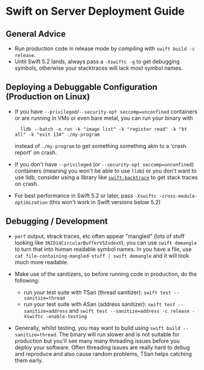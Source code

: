 # Swift on Server Deployment Guide


## General Advice

- Run production code in release mode by compiling with `swift build -c release`.
- Until Swift 5.2 lands, always pass a `-Xswiftc -g` to get debugging symbols, otherwise your stacktraces will lack most symbol names.

## Deploying a Debuggable Configuration (Production on Linux)

- If you have `--privileged`/`--security-opt seccomp=unconfined` containers or are running in VMs or even bare metal, you can run your binary with

        lldb --batch -o run -k "image list" -k "register read" -k "bt all" -k "exit 134" ./my-program

    instead of `./my-program` to get something something akin to a 'crash report' on crash.
- If you don't have `--privileged` (or `--security-opt seccomp=unconfined`) containers (meaning you won't be able to use `lldb`) or you don't want to use lldb, consider using a library like [`swift-backtrace`](https://github.com/swift-server/swift-backtrace) to get stack traces on crash.
- For best performance in Swift 5.2 or later, pass `-Xswiftc -cross-module-optimization` (this won't work in Swift versions below 5.2)

## Debugging / Development

- `perf` output, strack traces, etc often appear "mangled" (lots of stuff looking like `3NIO14CircularBufferV5IndexV`), you can use `swift demangle` to turn that into human readable symbol names. In you have a file, use `cat file-containing-mangled-stuff | swift demangle` and it will look much more readable.
- Make use of the sanitizers, so before running code in production, do the following:

    * run your test suite with TSan (thread sanitizer): `swift test --sanitize=thread`
    * run your test suite with ASan (address sanitizer): `swift test --sanitize=address` and `swift test --sanitize=address -c release -Xswiftc -enable-testing`

- Generally, whilst testing, you may want to build using `swift build --sanitize=thread`. The binary will run slower and is not suitable for production but you'll see many many threading issues before you deploy your software. Often threading issues are really hard to debug and reproduce and also cause random problems, TSan helps catching them early.
